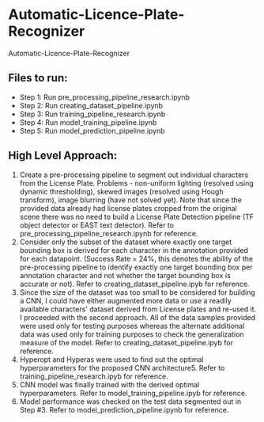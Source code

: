 # Automatic-Licence-Plate-Recognizer
Automatic-Licence-Plate-Recognizer

## Files to run:
- Step 1: Run pre_processing_pipeline_research.ipynb
- Step 2: Run creating_dataset_pipeline.ipynb
- Step 3: Run training_pipeline_research.ipynb
- Step 4: Run model_training_pipeline.ipynb
- Step 5: Run model_prediction_pipeline.ipynb

## High Level Approach:
1. Create a pre-processing pipeline to segment out individual characters from the License Plate. Problems - non-uniform lighting (resolved using dynamic thresholding), skewed images (resolved using Hough transform), image blurring (have not solved yet). Note that since the provided data already had license plates cropped from the original scene there was no need to build a License Plate Detection pipeline (TF object detector or EAST text detector). Refer to pre_processing_pipeline_research.ipynb for reference.
2. Consider only the subset of the dataset where exactly one target bounding box is derived for each character in the annotation provided for each datapoint. (Success Rate = 24%, this denotes the ability of the pre-processing pipeline to identify exactly one target bounding box per annotation character and not whether the target bounding box is accurate or not). Refer to creating_dataset_pipeline.ipyb for reference.
3. Since the size of the dataset was too small to be considered for building a CNN, I could have either augmented more data or use a readily available characters' dataset derived from License plates and re-used it. I proceeded with the second approach. All of the data samples provided were used only for testing purposes whereas the alternate additional data was used only for training purposes to check the generalization measure of the model. Refer to creating_dataset_pipeline.ipyb for reference.
4. Hyperopt and Hyperas were used to find out the optimal hyperparameters for the proposed CNN architecture5. Refer to training_pipeline_research.ipyb for reference.
5. CNN model was finally trained with the derived optimal hyperparameters. Refer to model_training_pipeline.ipyb for reference.
6. Model performance was checked on the test data segmented out in Step #3. Refer to model_prediction_pipeline.ipynb for reference.
